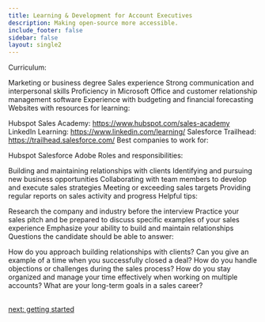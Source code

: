 ```yaml
---
title: Learning & Development for Account Executives
description: Making open-source more accessible.
include_footer: false
sidebar: false
layout: single2
---
```


<p>
Curriculum:

Marketing or business degree
Sales experience
Strong communication and interpersonal skills
Proficiency in Microsoft Office and customer relationship management software
Experience with budgeting and financial forecasting
Websites with resources for learning:

Hubspot Sales Academy: https://www.hubspot.com/sales-academy
LinkedIn Learning: https://www.linkedin.com/learning/
Salesforce Trailhead: https://trailhead.salesforce.com/
Best companies to work for:

Hubspot
Salesforce
Adobe
Roles and responsibilities:

Building and maintaining relationships with clients
Identifying and pursuing new business opportunities
Collaborating with team members to develop and execute sales strategies
Meeting or exceeding sales targets
Providing regular reports on sales activity and progress
Helpful tips:

Research the company and industry before the interview
Practice your sales pitch and be prepared to discuss specific examples of your sales experience
Emphasize your ability to build and maintain relationships
Questions the candidate should be able to answer:

How do you approach building relationships with clients?
Can you give an example of a time when you successfully closed a deal?
How do you handle objections or challenges during the sales process?
How do you stay organized and manage your time effectively when working on multiple accounts?
What are your long-term goals in a sales career?

<br>
<a href="https://workdojos.com/accountexecutive/start">next: getting started</a>
</p>